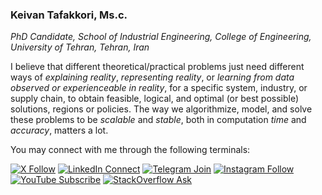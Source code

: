 ### Keivan Tafakkori, Ms.c.
_PhD Candidate, School of Industrial Engineering, College of Engineering, University of Tehran, Tehran, Iran_

I believe that different theoretical/practical problems just need different ways of _explaining reality_, _representing reality_, or _learning from data observed or experienceable in reality_, for a specific system, industry, or supply chain, to obtain feasible, logical, and optimal (or best possible) solutions, regions or policies. The way we algorithmize, model, and solve these problems to be _scalable_ and _stable_, both in computation _time_ and _accuracy_, matters a lot.

You may connect with me through the following terminals:

[![X Follow](https://img.shields.io/twitter/follow/KTafakkori?style=flat-square&logo=X)](https://twitter.com/KTafakkori)
[![LinkedIn Connect](https://img.shields.io/badge/LinkedIn-Connect-blue?style=flat-square&logo=linkedin)](https://www.linkedin.com/in/keivan-tafakkori/) 
[![Telegram Join](https://img.shields.io/badge/Telegram-Join-blue?style=flat-square&logo=telegram)](https://t.me/feloop_channel)
[![Instagram Follow](https://img.shields.io/badge/Instagram-Follow-red?style=flat-square&logo=instagram)](https://www.instagram.com/feloop_page/)
[![YouTube Subscribe](https://img.shields.io/badge/YouTube-Subscribe-red?style=flat-square&logo=youtube)](https://www.youtube.com/channel/UCgln8g9GjMi_Sh6P0k2DkOQ) 
[![StackOverflow Ask](https://img.shields.io/badge/StackOverflow-Ask-orange?style=flat-square&logo=stackoverflow)](https://stackoverflow.com/users/19078738)
